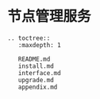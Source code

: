 # 节点管理服务

```eval_rst
.. toctree::
   :maxdepth: 1

   README.md
   install.md
   interface.md
   upgrade.md
   appendix.md
```

